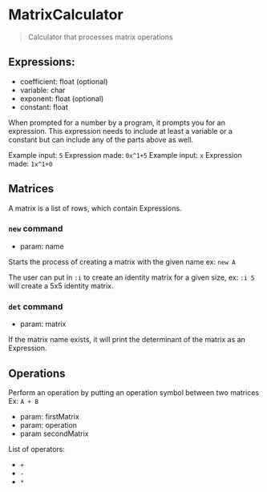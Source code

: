 # MatrixCalculator
> Calculator that processes matrix operations

## Expressions:

- coefficient: float (optional)
- variable: char 
- exponent: float (optional)
- constant: float

When prompted for a number by a program, it prompts you for an expression. This expression needs to include at least a variable or a constant but can include any of the parts above as well.

Example input: `5` Expression made: `0x^1+5`
Example input: `x` Expression made: `1x^1+0`

## Matrices
A matrix is a list of rows, which contain Expressions.


### `new` command
- param: name

Starts the process of creating a matrix with the given name
ex: `new A`

The user can put in `:i` to create an identity matrix for a given size,
ex: `:i 5` will create a 5x5 identity matrix.

### `det` command
- param: matrix

If the matrix name exists, it will print the determinant of the matrix as an Expression.

## Operations

Perform an operation by putting an operation symbol between two matrices
Ex: `A + B`
- param: firstMatrix
- param: operation
- param secondMatrix

List of operators:
- `+`
- `-`
- `*`
